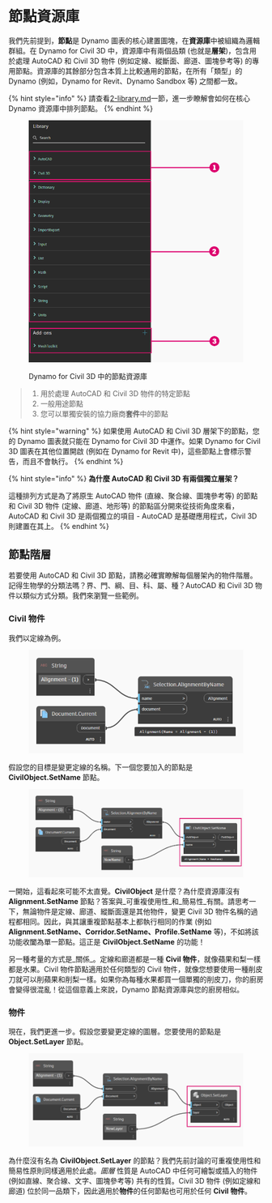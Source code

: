 # 節點資源庫

我們先前提到，**節點**是 Dynamo 圖表的核心建置圖塊，在**資源庫**中被組織為邏輯群組。在 Dynamo for Civil 3D 中，資源庫中有兩個品類 (也就是**層架**)，包含用於處理 AutoCAD 和 Civil 3D 物件 (例如定線、縱斷面、廊道、圖塊參考等) 的專用節點。資源庫的其餘部分包含本質上比較通用的節點，在所有「類型」的 Dynamo (例如，Dynamo for Revit、Dynamo Sandbox 等) 之間都一致。


{% hint style="info" %} 請查看[2-library.md](../3\_user\_interface/2-library.md "mention")一節，進一步瞭解會如何在核心 Dynamo 資源庫中排列節點。
{% endhint %}

<figure><img src="../.gitbook/assets/c3d-node-library.png" alt="" width="563"><figcaption><p>Dynamo for Civil 3D 中的節點資源庫</p></figcaption></figure>

> 1. 用於處理 AutoCAD 和 Civil 3D 物件的特定節點
> 2. 一般用途節點
> 3. 您可以單獨安裝的協力廠商**套件**中的節點


{% hint style="warning" %} 如果使用 AutoCAD 和 Civil 3D 層架下的節點，您的 Dynamo 圖表就只能在 Dynamo for Civil 3D 中運作。如果 Dynamo for Civil 3D 圖表在其他位置開啟 (例如在 Dynamo for Revit 中)，這些節點上會標示警告，而且不會執行。
{% endhint %}


{% hint style="info" %} **為什麼 AutoCAD 和 Civil 3D 有兩個獨立層架？**

這種排列方式是為了將原生 AutoCAD 物件 (直線、聚合線、圖塊參考等) 的節點和 Civil 3D 物件 (定線、廊道、地形等) 的節點區分開來從技術角度來看，AutoCAD 和 Civil 3D 是兩個獨立的項目 - AutoCAD 是基礎應用程式，Civil 3D 則建置在其上。
{% endhint %}

## 節點階層

若要使用 AutoCAD 和 Civil 3D 節點，請務必確實瞭解每個層架內的物件階層。記得生物學的分類法嗎？界、門、綱、目、科、屬、種？AutoCAD 和 Civil 3D 物件以類似方式分類。我們來瀏覽一些範例。

### Civil 物件

我們以定線為例。

<figure><img src="../.gitbook/assets/c3d-node-library-alignment.png" alt=""><figcaption></figcaption></figure>

假設您的目標是變更定線的名稱。下一個您要加入的節點是 **CivilObject.SetName** 節點。

<figure><img src="../.gitbook/assets/c3d-node-library-alignment-set-name (1).png" alt=""><figcaption></figcaption></figure>

一開始，這看起來可能不太直覺。**CivilObject** 是什麼？為什麼資源庫沒有 **Alignment.SetName** 節點？答案與_可重複使用性_和_簡易性_有關。請思考一下，無論物件是定線、廊道、縱斷面還是其他物件，變更 Civil 3D 物件名稱的過程都相同。因此，與其讓重複節點基本上都執行相同的作業 (例如 **Alignment.SetName、Corridor.SetName、Profile.SetName** 等)，不如將該功能收闔為單一節點。這正是 **CivilObject.SetName** 的功能！

另一種考量的方式是_關係_。定線和廊道都是一種 **Civil 物件**，就像蘋果和梨一樣都是水果。Civil 物件節點適用於任何類型的 Civil 物件，就像您想要使用一種削皮刀就可以削蘋果和削梨一樣。如果你為每種水果都買一個單獨的削皮刀，你的廚房會變得很混亂！從這個意義上來說，Dynamo 節點資源庫與您的廚房相似。

### 物件

現在，我們更進一步。假設您要變更定線的圖層。您要使用的節點是 **Object.SetLayer** 節點。

<figure><img src="../.gitbook/assets/c3d-node-library-alignment-set-layer.png" alt=""><figcaption></figcaption></figure>

為什麼沒有名為 **CivilObject.SetLayer** 的節點？我們先前討論的可重複使用性和簡易性原則同樣適用於此處。_圖層_ 性質是 AutoCAD 中任何可繪製或插入的物件 (例如直線、聚合線、文字、圖塊參考等) 共有的性質。Civil 3D 物件 (例如定線和廊道) 位於同一品類下，因此適用於**物件**的任何節點也可用於任何 **Civil 物件**。

